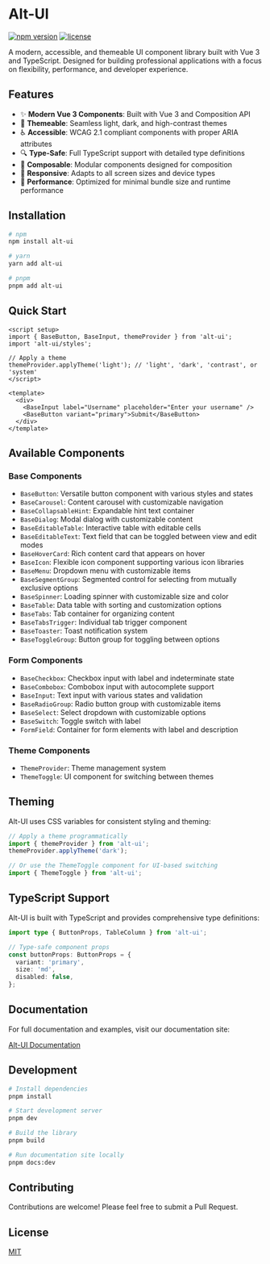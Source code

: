 # Alt-UI

[![npm version](https://img.shields.io/npm/v/alt-ui.svg)](https://www.npmjs.com/package/alt-ui)
[![license](https://img.shields.io/npm/l/alt-ui.svg)](https://github.com/lissa-health/alt-ui/blob/main/LICENSE)

A modern, accessible, and themeable UI component library built with Vue 3 and TypeScript. Designed for building professional applications with a focus on flexibility, performance, and developer experience.

## Features

- ✨ **Modern Vue 3 Components**: Built with Vue 3 and Composition API
- 🎨 **Themeable**: Seamless light, dark, and high-contrast themes
- ♿ **Accessible**: WCAG 2.1 compliant components with proper ARIA attributes
- 🔍 **Type-Safe**: Full TypeScript support with detailed type definitions
- 🧩 **Composable**: Modular components designed for composition
- 📱 **Responsive**: Adapts to all screen sizes and device types
- 🚀 **Performance**: Optimized for minimal bundle size and runtime performance

## Installation

```bash
# npm
npm install alt-ui

# yarn
yarn add alt-ui

# pnpm
pnpm add alt-ui
```

## Quick Start

```vue
<script setup>
import { BaseButton, BaseInput, themeProvider } from 'alt-ui';
import 'alt-ui/styles';

// Apply a theme
themeProvider.applyTheme('light'); // 'light', 'dark', 'contrast', or 'system'
</script>

<template>
  <div>
    <BaseInput label="Username" placeholder="Enter your username" />
    <BaseButton variant="primary">Submit</BaseButton>
  </div>
</template>
```

## Available Components

### Base Components

- `BaseButton`: Versatile button component with various styles and states
- `BaseCarousel`: Content carousel with customizable navigation
- `BaseCollapsableHint`: Expandable hint text container
- `BaseDialog`: Modal dialog with customizable content
- `BaseEditableTable`: Interactive table with editable cells
- `BaseEditableText`: Text field that can be toggled between view and edit modes
- `BaseHoverCard`: Rich content card that appears on hover
- `BaseIcon`: Flexible icon component supporting various icon libraries
- `BaseMenu`: Dropdown menu with customizable items
- `BaseSegmentGroup`: Segmented control for selecting from mutually exclusive options
- `BaseSpinner`: Loading spinner with customizable size and color
- `BaseTable`: Data table with sorting and customization options
- `BaseTabs`: Tab container for organizing content
- `BaseTabsTrigger`: Individual tab trigger component
- `BaseToaster`: Toast notification system
- `BaseToggleGroup`: Button group for toggling between options

### Form Components

- `BaseCheckbox`: Checkbox input with label and indeterminate state
- `BaseCombobox`: Combobox input with autocomplete support
- `BaseInput`: Text input with various states and validation
- `BaseRadioGroup`: Radio button group with customizable items
- `BaseSelect`: Select dropdown with customizable options
- `BaseSwitch`: Toggle switch with label
- `FormField`: Container for form elements with label and description

### Theme Components

- `ThemeProvider`: Theme management system
- `ThemeToggle`: UI component for switching between themes

## Theming

Alt-UI uses CSS variables for consistent styling and theming:

```ts
// Apply a theme programmatically
import { themeProvider } from 'alt-ui';
themeProvider.applyTheme('dark');

// Or use the ThemeToggle component for UI-based switching
import { ThemeToggle } from 'alt-ui';
```

## TypeScript Support

Alt-UI is built with TypeScript and provides comprehensive type definitions:

```ts
import type { ButtonProps, TableColumn } from 'alt-ui';

// Type-safe component props
const buttonProps: ButtonProps = {
  variant: 'primary',
  size: 'md',
  disabled: false,
};
```

## Documentation

For full documentation and examples, visit our documentation site:

[Alt-UI Documentation](https://lissa-health.github.io/alt-ui/)

## Development

```bash
# Install dependencies
pnpm install

# Start development server
pnpm dev

# Build the library
pnpm build

# Run documentation site locally
pnpm docs:dev
```

## Contributing

Contributions are welcome! Please feel free to submit a Pull Request.

## License

[MIT](LICENSE)
